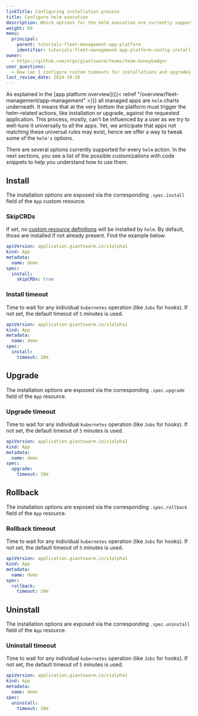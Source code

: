```yaml
---
linkTitle: Configuring installation process
title: Configure helm execution
description: Which options for the helm execution are currently supported by the App Platform.
weight: 60
menu:
  principal:
    parent: tutorials-fleet-management-app-platform
    identifier: tutorials-fleet-management-app-platform-config-install
owner:
  - https://github.com/orgs/giantswarm/teams/team-honeybadger
user_questions:
  - How can I configure custom timeouts for installations and upgrades?
last_review_date: 2024-10-28
---
```


As explained in the [app platform overview]({{< relref "/overview/fleet-management/app-management" >}}) all managed apps are `helm` charts underneath. It means that at the very bottom the platform must trigger the helm-related actions, like installation or upgrade, against the requested application. This process, mostly, can't be influenced by a user as we try to well-tune it universally to all the apps. Yet, we anticipate that apps not matching these universal rules may exist, hence we offer a way to tweak some of the `helm's` options.

There are several options currently supported for every `helm` action. In the next sections, you see a list of the possible customizations with code snippets to help you understand how to use them.

## Install

The installation options are exposed via the corresponding `.spec.install` field of the `App` custom resource.

### SkipCRDs

If set, no [custom resource definitions](https://kubernetes.io/docs/concepts/extend-kubernetes/api-extension/custom-resources/) will be installed by `helm`. By default, those are installed if not already present. Find the example below.

```yaml
apiVersion: application.giantswarm.io/v1alpha1
kind: App
metadata:
  name: demo
spec:
  install:
    skipCRDs: true
```

### Install timeout

Time to wait for any individual `kubernetes` operation (like `Jobs` for hooks). If not set, the default timeout of `5` minutes is used.

```yaml
apiVersion: application.giantswarm.io/v1alpha1
kind: App
metadata:
  name: demo
spec:
  install:
    timeout: 10m
```

## Upgrade

The installation options are exposed via the corresponding `.spec.upgrade` field of the `App` resource.

### Upgrade timeout

Time to wait for any individual `kubernetes` operation (like `Jobs` for hooks). If not set, the default timeout of `5` minutes is used.

```yaml
apiVersion: application.giantswarm.io/v1alpha1
kind: App
metadata:
  name: demo
spec:
  upgrade:
    timeout: 10m
```

## Rollback

The installation options are exposed via the corresponding `.spec.rollback` field of the `App` resource.

### Rollback timeout

Time to wait for any individual `kubernetes` operation (like `Jobs` for hooks). If not set, the default timeout of `5` minutes is used.

```yaml
apiVersion: application.giantswarm.io/v1alpha1
kind: App
metadata:
  name: demo
spec:
  rollback:
    timeout: 10m
```

## Uninstall

The installation options are exposed via the corresponding `.spec.uninstall` field of the `App` resource.

### Uninstall timeout

Time to wait for any individual `kubernetes` operation (like `Jobs` for hooks). If not set, the default timeout of `5` minutes is used.

```yaml
apiVersion: application.giantswarm.io/v1alpha1
kind: App
metadata:
  name: demo
spec:
  uninstall:
    timeout: 10m
```
